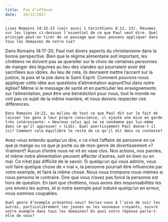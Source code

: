 ```yaml
---
title:  Pas d’offense
date:   26/12/2017
---
```


`Lisez Romains 14:15-23 (voir aussi 1 Corinthiens 8:12, 13). Résumez sur les lignes ci-dessous l’essentiel de ce que Paul veut dire. Quel principe peut-on tirer de ce passage que nous pouvons appliquer dans tous les domaines de notre vie?`

Dans Romains 14:17-20, Paul met divers aspects du christianisme dans la bonne perspective. Bien que le régime alimentaire soit important, les chrétiens ne doivent pas se quereller sur le choix de certaines personnes de manger des légumes au lieu des viandes qui pourraient avoir été sacrifiées aux idoles. Au lieu de cela, ils devraient mettre l’accent sur la justice, la paix et la joie dans le Saint-Esprit. Comment pouvons-nous appliquer cette idée aux questions d’alimentation aujourd’hui dans notre église? Même si le message de santé et en particulier les enseignements sur l’alimentation, peut être une bénédiction pour nous, tout le monde ne voit pas ce sujet de la même manière, et nous devons respecter ces différences. 

`Dans Romains 14:22, au milieu de tout ce que Paul dit sur le fait de laisser les gens à leur propre conscience, il ajoute une mise en garde très intéressante: « Heureux celui qui ne se condamne pas lui-même dans ce qu’il approuve! » (LSG). Quel avertissement Paul donne-t-il ici? Comment cela équilibre le reste de ce qu’il dit dans ce contexte?` 

Avez-vous entendu quelqu’un dire, « ce n’est l’affaire de personne en ce que je mange ou ce que je porte ou de mon genre de divertissement »? Vraiment? Aucun d’entre nous ne vit en vase clos. Nos actions, nos paroles, et même notre alimentation peuvent affecter d’autres, soit en bien ou en mal. Ce n’est pas difficile de le savoir. Si quelqu’un qui vous admire, vous voit faire quelque chose de « mal », la personne pourrait être influencée par votre exemple, et faire la même chose. Nous nous trompons nous-mêmes si nous pensons le contraire. Dire que vous n’avez pas forcé la personne est hors de question. En tant que chrétiens, nous avons des responsabilités les uns envers les autres, et si notre exemple peut induire quelqu’un en erreur, nous sommes coupables. 

`Quel genre d’exemple présentez-vous? Seriez-vous à l’aise de voir les autres, particulièrement les jeunes ou les nouveaux croyants, suivre votre exemple dans tous les domaines? En quoi votre réponse parle-t-elle de vous?` 